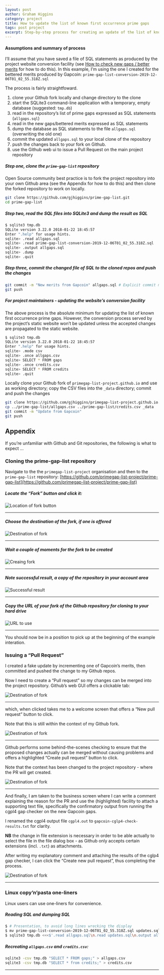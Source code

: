 ```yaml
---
layout: post
author: Graham Higgins
category: project
title: How to update the list of known first occurrence prime gaps
tags: post project
excerpt: Step-by-step process for creating an update of the list of known first occurrence prime gaps
---
```


#### Assumptions and summary of process

I’ll assume that you have saved a file of SQL statements as produced by the project website conversion facility (see [How to check new gaps / better merits](/project/2019/12/04/how-to-check/) for how to do this). In this example, I’m using the one I created for the bettered merits produced by Gapcoin: `prime-gap-list-conversion-2019-12-06T01_02_55.318Z.sql`

The process is fairly straightfoward.

1. clone your Github fork locally and change directory to the clone
2. start the SQLite3 command-line application with a temporary, empty database (suggested: `tmp.db`)
3. read in the repository’s list of prime gaps expressed as SQL statements (`allgaps.sql`)
4. read in the new gaps/bettered merits expressed as SQL statements
5. dump the database as SQL statements to the file `allgaps.sql` (overwriting the old one)
6. commit the updated `allgaps.sql` to your local clone of the repository
7. push the changes back to your fork on Github.
8. use the Github web ui to issue a Pull Request on the main project repository


##### Step one, clone the `prime-gap-list` repository 

Open Source community best practice is to fork the project repository into your own Github area (see the Appendix for how to do this) and then clone the forked repository to work on locally.

```bash
git clone https://github.com/gjhiggins/prime-gap-list.git
cd prime-gap-list
```

##### Step two, read the SQL files into SQLite3 and dump the result as SQL

```bash
$ sqlite3 tmp.db
SQLite version 3.22.0 2018-01-22 18:45:57
Enter ".help" for usage hints.
sqlite> .read allgaps.sql
sqlite> .read prime-gap-list-conversion-2019-12-06T01_02_55.318Z.sql
sqlite> .output allgaps.sql
sqlite> .dump
sqlite> .quit
```

##### Step three, commit the changed file of SQL to the cloned repos and push the changes

```bash
git commit -m "New merits from Gapcoin" allgaps.sql # Explicit commit messages are good
git push
```

##### For project maintainers - updating the website’s conversion facility

The above process is the absolute minimum for updating the list of known first occurrence prime gaps. However, the conversion process served by the project’s static website won’t be updated unless the accepted changes are propagated to the static website.

```bash
$ sqlite3 tmp.db
SQLite version 3.22.0 2018-01-22 18:45:57
Enter ".help" for usage hints.
sqlite> .mode csv
sqlite> .once allgaps.csv
sqlite> SELECT * FROM gaps
sqlite> .once credits.csv
sqlite> SELECT * FROM credits
sqlite> .quit
```

Locally clone your Github fork of `primegap-list-project.github.io` and use as working directory; copy the CSV files into the `_data` directory; commit and push the changes

```bash
git clone https://github.com/gjhiggins/primegap-list-project.github.io.git
cp ../prime-gap-list/allgaps.csv ../prime-gap-list/credits.csv _data
git commit -m "Update from Gapcoin"
git push
```

## Appendix

If you’re unfamiliar with Github and Git repositories, the following is what to expect ...

### Cloning the prime-gap-list repository

Navigate to the the `primegap-list-project` organisation and then to the `prime-gap-list` repository: [https://github.com/primegap-list-project/prime-gap-list](https://github.com/primegap-list-project/prime-gap-list)

##### Locate the “Fork” button and click it:

![Location of fork button](/img/news/2019-12-09-how-to-update-01.png)

---

##### Choose the destination of the fork, if one is offered

![Destination of fork](/img/news/2019-12-09-how-to-update-02.png)

---

##### Wait a couple of moments for the fork to be created

![Creaing fork](/img/news/2019-12-09-how-to-update-03.png)

---

##### Note successful result, a copy of the repository in your account area

![Successful result](/img/news/2019-12-09-how-to-update-04.png)

---

##### Copy the URL of your fork of the Github repository for cloning to your hard drive

![URL to use](/img/news/2019-12-09-how-to-update-05.png)

---

You should now be in a position to pick up at the beginning of the example interation.


### Issuing a “Pull Request”

I created a fake update by incrementing one of Gapcoin’s merits, then committed and pushed the change to my Github repos.

Now I need to create a “Pull request” so my changes can be merged into the project repository. Github’s web GUI offers a clickable tab:

![Destination of fork](/img/news/2019-12-09-how-to-update-06.png)

---

which, when clicked takes me to a welcome screen that offers a “New pull request” button to click.

Note that this is still within the context of my Github fork.

![Destination of fork](/img/news/2019-12-09-how-to-update-07.png)

---

Github performs some behind-the-scenes checking to ensure that the proposed changes actually can be merged without causing problems and offers a highlighted “Create pull request” button to click.

Note that the context has been changed to the project repository - where the PR will get created.

![Destination of fork](/img/news/2019-12-09-how-to-update-08.png)

---

And finally, I am taken to the business screen where I can write a comment explaining the reason for the PR and use the (highlighted) facility to attach a supporting text file, specifically the confirmatory output from running the cgpl4 gap checker on the new Gapcoin gaps.

I renamed the cgpl4 output file `cgpl4.out` to `gapcoin-cglp4-check-results.txt` for clarity.

**NB** the change in file extension is necessary in order to be able actually to select the file in the file dialog box - as Github only accepts certain extensions (incl. `.txt`) as attachments.

After writing my explanatory comment and attaching the results of the cglp4 gap checker, I can click the “Create new pull request”, thus completing the process.

![Destination of fork](/img/news/2019-12-09-how-to-update-09.png)

---


### Linux copy’n’pasta one-liners

Linux users can use one-liners for convenience.

##### Reading SQL and dumping SQL
```bash
$ # Presentation, to avoid long lines wrecking the display
$ mv prime-gap-list-conversion-2019-12-06T01_02_55.318Z.sql updates.sql 
$ sqlite3 tmp.db <<<$'.read allgaps.sql\n.read updates.sql\n.output allgaps.sql\n.dump\n'
```

##### Recreating `allgaps.csv` and `credits.csv`:
```bash
sqlite3 -csv tmp.db "SELECT * FROM gaps;" > allgaps.csv
sqlite3 -csv tmp.db "SELECT * from credits;" > credits.csv
```

---
